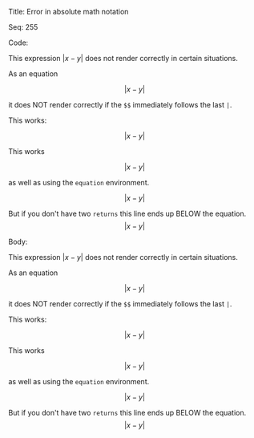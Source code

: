 Title:  Error in absolute math notation

Seq:    255

Code: 

This expression $|x-y|$ does not render correctly in certain situations.

As an equation  

$$|x-y|$$

it does NOT render correctly if the `$$` immediately follows the last `|`.

This works:

$$|x-y| $$

This works

$$
|x-y|
$$

as well as using the `equation` environment.

$$
\begin{equation}
|x-y|
\end{equation}
$$

But if you don't have two `returns` this line ends up BELOW the equation.
$$
|x-y|
$$


Body: 

This expression $|x-y|$ does not render correctly in certain situations.

As an equation  

$$|x-y|$$

it does NOT render correctly if the `$$` immediately follows the last `|`.

This works:

$$|x-y| $$

This works

$$
|x-y|
$$

as well as using the `equation` environment.

$$
\begin{equation}
|x-y|
\end{equation}
$$

But if you don't have two `returns` this line ends up BELOW the equation.
$$
|x-y|
$$
